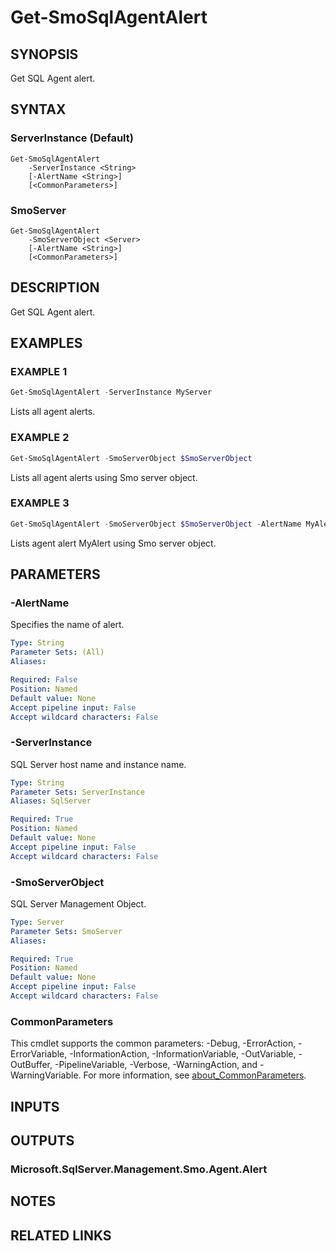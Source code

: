 ﻿---
external help file: SQLServerAgentTools-help.xml
Module Name: SQLServerAgentTools
online version:
schema: 2.0.0
---

# Get-SmoSqlAgentAlert

## SYNOPSIS
Get SQL Agent alert.

## SYNTAX

### ServerInstance (Default)
```
Get-SmoSqlAgentAlert
	-ServerInstance <String>
	[-AlertName <String>]
	[<CommonParameters>]
```

### SmoServer
```
Get-SmoSqlAgentAlert
	-SmoServerObject <Server>
	[-AlertName <String>]
	[<CommonParameters>]
```

## DESCRIPTION
Get SQL Agent alert.

## EXAMPLES

### EXAMPLE 1
```powershell
Get-SmoSqlAgentAlert -ServerInstance MyServer
```

Lists all agent alerts.

### EXAMPLE 2
```powershell
Get-SmoSqlAgentAlert -SmoServerObject $SmoServerObject
```

Lists all agent alerts using Smo server object.

### EXAMPLE 3
```powershell
Get-SmoSqlAgentAlert -SmoServerObject $SmoServerObject -AlertName MyAlert
```

Lists agent alert MyAlert using Smo server object.

## PARAMETERS

### -AlertName
Specifies the name of alert.

```yaml
Type: String
Parameter Sets: (All)
Aliases:

Required: False
Position: Named
Default value: None
Accept pipeline input: False
Accept wildcard characters: False
```

### -ServerInstance
SQL Server host name and instance name.

```yaml
Type: String
Parameter Sets: ServerInstance
Aliases: SqlServer

Required: True
Position: Named
Default value: None
Accept pipeline input: False
Accept wildcard characters: False
```

### -SmoServerObject
SQL Server Management Object.

```yaml
Type: Server
Parameter Sets: SmoServer
Aliases:

Required: True
Position: Named
Default value: None
Accept pipeline input: False
Accept wildcard characters: False
```

### CommonParameters
This cmdlet supports the common parameters: -Debug, -ErrorAction, -ErrorVariable, -InformationAction, -InformationVariable, -OutVariable, -OutBuffer, -PipelineVariable, -Verbose, -WarningAction, and -WarningVariable. For more information, see [about_CommonParameters](http://go.microsoft.com/fwlink/?LinkID=113216).

## INPUTS

## OUTPUTS

### Microsoft.SqlServer.Management.Smo.Agent.Alert

## NOTES

## RELATED LINKS
